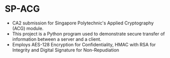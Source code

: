 # SP-ACG
- CA2 submission for Singapore Polytechnic's Applied Cryptography (ACG) module.
- This project is a Python program used to demonstrate secure transfer of information between a server and a client.
- Employs AES-128 Encryption for Confidentiality, HMAC with RSA for Integrity and Digital Signature for Non-Repudiation
